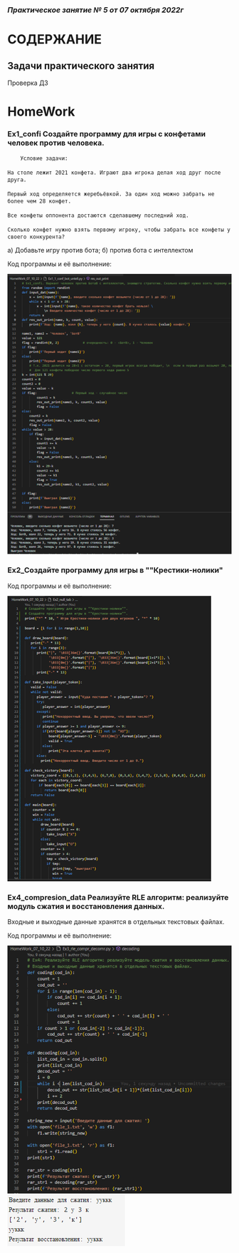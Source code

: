### *Практическое занятие № 5 от 07 октября 2022г*

# СОДЕРЖАНИЕ

## Задачи практического занятия

Проверка ДЗ

# HomeWork

### Ex1_confi Создайте программу для игры с конфетами человек против человека.

        Условие задачи: 

    На столе лежит 2021 конфета. Играют два игрока делая ход друг после друга. 
    
    Первый ход определяется жеребьёвкой. За один ход можно забрать не более чем 28 конфет. 
    
    Все конфеты оппонента достаются сделавшему последний ход. 
    
    Сколько конфет нужно взять первому игроку, чтобы забрать все конфеты у своего конкурента?

a) Добавьте игру против бота; б) против бота с интеллектом

Код программы и её выполнение:

![пример 1](https://github.com/EkaterinaGugina/Practicum_Python_11_10_22/blob/main/HomeWork_07_10_22/Ex1_conf_bot.png)

### Ex2_Создайте программу для игры в ""Крестики-нолики"

Код программы и её выполнение:

![пример 2](https://github.com/EkaterinaGugina/Practicum_Python_11_10_22/blob/main/HomeWork_07_10_22/Ex2_null_tab.png)

### Ex4_compresion_data   Реализуйте RLE алгоритм: реализуйте модуль сжатия и восстановления данных.

Входные и выходные данные хранятся в отдельных текстовых файлах.

Код программы и её выполнение:

![пример 3](https://github.com/EkaterinaGugina/Practicum_Python_11_10_22/blob/main/HomeWork_07_10_22/Ex3_rle_compr_decomr.png)
![выполнение примера 3](https://github.com/EkaterinaGugina/Practicum_Python_11_10_22/blob/main/HomeWork_07_10_22/result_Ex3_rle_compr_decomr.png)